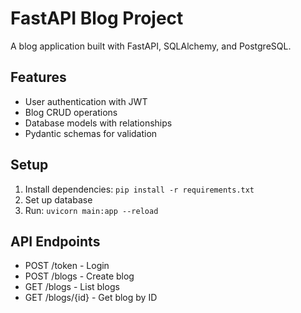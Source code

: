 # FastAPI Blog Project

A blog application built with FastAPI, SQLAlchemy, and PostgreSQL.

## Features
- User authentication with JWT
- Blog CRUD operations
- Database models with relationships
- Pydantic schemas for validation

## Setup
1. Install dependencies: `pip install -r requirements.txt`
2. Set up database
3. Run: `uvicorn main:app --reload`

## API Endpoints
- POST /token - Login
- POST /blogs - Create blog
- GET /blogs - List blogs
- GET /blogs/{id} - Get blog by ID
